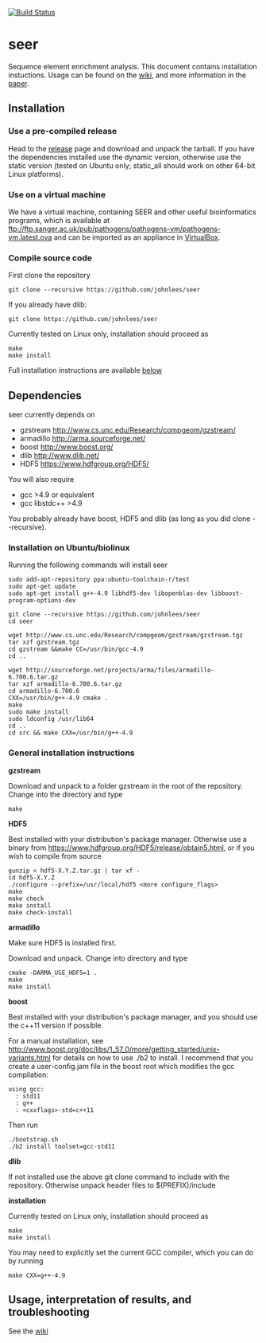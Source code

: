 [![Build Status](https://travis-ci.org/johnlees/seer.svg?branch=master)](https://travis-ci.org/johnlees/seer)
# seer
Sequence element enrichment analysis. This document contains
installation instuctions. Usage can be found on the [wiki](https://github.com/johnlees/seer/wiki/Usage), and more information in the [paper](http://www.nature.com/articles/ncomms12797).

## Installation
### Use a pre-compiled release

Head to the [release](https://github.com/johnlees/seer/releases) page and download and unpack the tarball. If you have the dependencies installed use the dynamic version, otherwise use the static version (tested on Ubuntu only; static_all should work on other 64-bit Linux platforms).

### Use on a virtual machine

We have a virtual machine, containing SEER and other useful bioinformatics programs, which is available at
ftp://ftp.sanger.ac.uk/pub/pathogens/pathogens-vm/pathogens-vm.latest.ova
and can be imported as an appliance in [VirtualBox](https://www.virtualbox.org/).

### Compile source code

First clone the repository

    git clone --recursive https://github.com/johnlees/seer

If you already have dlib:

    git clone https://github.com/johnlees/seer

Currently tested on Linux only, installation should proceed as

    make
    make install

Full installation instructions are available <a href="#installation-on-ubuntubiolinux">below</a>

## Dependencies
seer currently depends on

- gzstream <http://www.cs.unc.edu/Research/compgeom/gzstream/>
- armadillo <http://arma.sourceforge.net/>
- boost <http://www.boost.org/>
- dlib <http://www.dlib.net/>
- HDF5 <https://www.hdfgroup.org/HDF5/>

You will also require

- gcc >4.9 or equivalent
- gcc libstdc++ >4.9

You probably already have boost, HDF5 and dlib (as long as you did clone --recursive).

### Installation on Ubuntu/biolinux

Running the following commands will install seer

    sudo add-apt-repository ppa:ubuntu-toolchain-r/test
    sudo apt-get update
    sudo apt-get install g++-4.9 libhdf5-dev libopenblas-dev libboost-program-options-dev

    git clone --recursive https://github.com/johnlees/seer
    cd seer

    wget http://www.cs.unc.edu/Research/compgeom/gzstream/gzstream.tgz
    tar xzf gzstream.tgz
    cd gzstream &&make CC=/usr/bin/gcc-4.9
    cd ..

    wget http://sourceforge.net/projects/arma/files/armadillo-6.700.6.tar.gz
    tar xzf armadillo-6.700.6.tar.gz
    cd armadillo-6.700.6
    CXX=/usr/bin/g++-4.9 cmake .
    make
    sudo make install
    sudo ldconfig /usr/lib64
    cd ..
    cd src && make CXX=/usr/bin/g++-4.9

### General installation instructions

**gzstream**

Download and unpack to a folder gzstream in the root of the repository. Change into the directory and type

    make

**HDF5**

Best installed with your distribution's package manager. Otherwise use
a binary from <https://www.hdfgroup.org/HDF5/release/obtain5.html>, or
if you wish to compile from source

    gunzip < hdf5-X.Y.Z.tar.gz | tar xf -
    cd hdf5-X.Y.Z
    ./configure --prefix=/usr/local/hdf5 <more configure_flags>
    make
    make check
    make install
    make check-install

**armadillo**

Make sure HDF5 is installed first.

Download and unpack. Change into directory and type

    cmake -DARMA_USE_HDF5=1 .
    make
    make install

**boost**

Best installed with your distribution's package manager, and you should use the c++11 version if possible.

For a manual installation, see <http://www.boost.org/doc/libs/1_57_0/more/getting_started/unix-variants.html> for details on how to use ./b2 to install. I recommend that you create a user-config.jam file in the boost root which modifies the gcc compilation:

    using gcc:
      : std11
      : g++
      : <cxxflags>-std=c++11

Then run

    ./bootstrap.sh
    ./b2 install toolset=gcc-std11


**dlib**

If not installed use the above git clone command to include with the
repository. Otherwise unpack header files to $(PREFIX)/include

**installation**

Currently tested on Linux only, installation should proceed as

    make
    make install

You may need to explicitly set the current GCC compiler, which you can
do by running

    make CXX=g++-4.9


## Usage, interpretation of results, and troubleshooting
See the [wiki](https://github.com/johnlees/seer/wiki/Usage)
